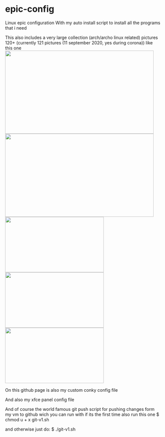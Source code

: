 # epic-config
Linux epic configuration
With my auto install script to install all the programs that i need

This also includes a very large collection (arch/archo linux related) pictures 120+ (currently 121 pictures (11 september 2020, yes during corona))
like this one<br>
<img src="https://github.com/101br03k/linux-config/blob/master/images/180713.jpg" width="482" height="270">
<img src="https://github.com/101br03k/linux-config/blob/master/images/180675.jpg" width="482" height="270">
<img src="https://github.com/101br03k/linux-config/blob/master/images/180683.jpg" width="320" height="180">
<img src="https://github.com/101br03k/linux-config/blob/master/images/180678.jpg" width="320" height="180">
<img src="https://github.com/101br03k/linux-config/blob/master/images/180690.jpg" width="320" height="180">

On this github page is also my custom conky config file

And also my xfce panel config file

And of course the world famous git push script for pushing changes form my vm to github
wich you can run with
if its the first time also run this one
$ chmod u + x git-v1.sh

and otherwise just do:
$ ./git-v1.sh
